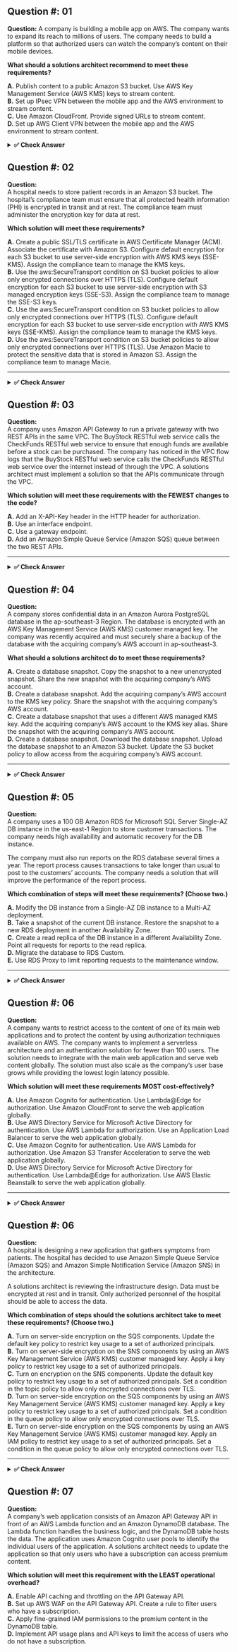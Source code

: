 ## Question #: 01  

**Question:** 
A company is building a mobile app on AWS. The company wants to expand its reach to millions of users. The company needs to build a platform so that authorized users can watch the company’s content on their mobile devices.

**What should a solutions architect recommend to meet these requirements?**

**A.** Publish content to a public Amazon S3 bucket. Use AWS Key Management Service (AWS KMS) keys to stream content.  
**B.** Set up IPsec VPN between the mobile app and the AWS environment to stream content.  
**C.** Use Amazon CloudFront. Provide signed URLs to stream content.  
**D.** Set up AWS Client VPN between the mobile app and the AWS environment to stream content.  

<details>
<summary><strong>✅ Check Answer</strong></summary>

**Correct Answer: C. Use Amazon CloudFront. Provide signed URLs to stream content**

### 🧠 Explanation:
- **Amazon CloudFront** is a content delivery network (CDN) that securely delivers data, videos, and applications with low latency.
- **Signed URLs** allow the company to **restrict access** to authorized users only, making them ideal for serving **private content** such as video streams to mobile apps.
- This approach scales easily to millions of users and provides both **security** and **performance**.

> ❌ Option A exposes content publicly, even with encryption.
> ❌ Options B & D are VPN solutions, which are not scalable or suitable for content delivery to a global user base.

### 📚 Reference (Official AWS Documentation):
- [Serving Private Content with Signed URLs and Cookies – Amazon CloudFront](https://docs.aws.amazon.com/AmazonCloudFront/latest/DeveloperGuide/private-content-signed-urls.html)
- [Using CloudFront for Video Streaming – AWS](https://docs.aws.amazon.com/whitepapers/latest/video-streaming-cloudfront/video-streaming-cloudfront.html)
- [ExamTopics Discussion – Question #100130 (SAA-C03)](https://www.examtopics.com/discussions/amazon/view/100130-exam-aws-certified-solutions-architect-associate-saa-c03/)

</details>


## Question #: 02

**Question:**  
A hospital needs to store patient records in an Amazon S3 bucket. The hospital’s compliance team must ensure that all protected health information (PHI) is encrypted in transit and at rest. The compliance team must administer the encryption key for data at rest.

**Which solution will meet these requirements?**

**A.** Create a public SSL/TLS certificate in AWS Certificate Manager (ACM). Associate the certificate with Amazon S3. Configure default encryption for each S3 bucket to use server-side encryption with AWS KMS keys (SSE-KMS). Assign the compliance team to manage the KMS keys.  
**B.** Use the aws:SecureTransport condition on S3 bucket policies to allow only encrypted connections over HTTPS (TLS). Configure default encryption for each S3 bucket to use server-side encryption with S3 managed encryption keys (SSE-S3). Assign the compliance team to manage the SSE-S3 keys.  
**C.** Use the aws:SecureTransport condition on S3 bucket policies to allow only encrypted connections over HTTPS (TLS). Configure default encryption for each S3 bucket to use server-side encryption with AWS KMS keys (SSE-KMS). Assign the compliance team to manage the KMS keys.  
**D.** Use the aws:SecureTransport condition on S3 bucket policies to allow only encrypted connections over HTTPS (TLS). Use Amazon Macie to protect the sensitive data that is stored in Amazon S3. Assign the compliance team to manage Macie.

---

<details>
<summary><strong>✅ Check Answer</strong></summary>

---

### ✅ Correct Answer:  
**C. Use the aws:SecureTransport condition on S3 bucket policies to allow only encrypted connections over HTTPS (TLS). Configure default encryption for each S3 bucket to use server-side encryption with AWS KMS keys (SSE-KMS). Assign the compliance team to manage the KMS keys.**

---

### 📘 Explanation:

#### ✅ Why C is Correct:
- The `aws:SecureTransport` condition ensures **encryption in transit** by only allowing HTTPS requests.
- **SSE-KMS** encrypts data at rest using **customer-managed AWS KMS keys**, allowing fine-grained access control and auditability.
- This setup meets **HIPAA compliance requirements** for protecting PHI.
- The **compliance team can control the KMS keys**, satisfying the requirement for key management.

#### 🚫 Why not the others?

- **A.** ACM public certificates cannot be directly associated with S3 buckets for upload/download access; S3 uses HTTPS natively.
- **B.** SSE-S3 does encrypt at rest but **does not allow customer-managed key administration**, which the compliance team requires.
- **D.** Amazon Macie helps **detect sensitive data** but does **not encrypt** it — and doesn’t replace KMS or bucket policies for encryption controls.

---

### 🔗 References:

- AWS Docs – [Protecting Data Using Server-Side Encryption with KMS keys (SSE-KMS)](https://docs.aws.amazon.com/AmazonS3/latest/userguide/UsingKMSEncryption.html)  
- AWS Docs – [Protecting Data In Transit](https://docs.aws.amazon.com/AmazonS3/latest/userguide/serv-side-encryption.html#encrypt-in-transit)  
- AWS Docs – [Bucket Policy Examples: Enforcing HTTPS](https://docs.aws.amazon.com/AmazonS3/latest/userguide/example-bucket-policies.html#example-bucket-policies-use-case-ssl)

</details>

## Question #: 03

**Question:**  
A company uses Amazon API Gateway to run a private gateway with two REST APIs in the same VPC. The BuyStock RESTful web service calls the CheckFunds RESTful web service to ensure that enough funds are available before a stock can be purchased. The company has noticed in the VPC flow logs that the BuyStock RESTful web service calls the CheckFunds RESTful web service over the internet instead of through the VPC. A solutions architect must implement a solution so that the APIs communicate through the VPC.

**Which solution will meet these requirements with the FEWEST changes to the code?**

**A.** Add an X-API-Key header in the HTTP header for authorization.  
**B.** Use an interface endpoint.  
**C.** Use a gateway endpoint.  
**D.** Add an Amazon Simple Queue Service (Amazon SQS) queue between the two REST APIs.

---

<details>
<summary><strong>✅ Check Answer</strong></summary>

---

### ✅ Correct Answer:  
**B. Use an interface endpoint.**

---

### 📘 Explanation:

#### ✅ Why B is Correct:
- **Private API Gateway** endpoints can be accessed via **interface VPC endpoints (powered by AWS PrivateLink)**.
- This ensures that communication between services **stays within the VPC**, avoiding traversal over the public internet.
- Using an interface endpoint enables **internal routing** between the REST APIs with **minimal code or architecture changes**.

#### 🚫 Why not the others?

- **A.** Adding an API key does not affect network routing. It is only for authorization.
- **C.** Gateway endpoints are used for **S3 and DynamoDB** only, not API Gateway.
- **D.** Introducing SQS adds unnecessary complexity and asynchronous communication, which is **not needed** and would **require major changes to the application logic**.

---

### 🔗 References:

- AWS Docs – [Accessing Private APIs](https://docs.aws.amazon.com/apigateway/latest/developerguide/apigateway-private-apis.html)  
- AWS Docs – [Interface VPC Endpoints (AWS PrivateLink)](https://docs.aws.amazon.com/vpc/latest/privatelink/endpoint-services-overview.html) 
- ExamTopics Discussion – Question (https://www.examtopics.com/discussions/amazon/view/100238-exam-aws-certified-solutions-architect-associate-saa-c03/)
</details>

## Question #: 04

**Question:**  
A company stores confidential data in an Amazon Aurora PostgreSQL database in the ap-southeast-3 Region. The database is encrypted with an AWS Key Management Service (AWS KMS) customer managed key. The company was recently acquired and must securely share a backup of the database with the acquiring company’s AWS account in ap-southeast-3.

**What should a solutions architect do to meet these requirements?**

**A.** Create a database snapshot. Copy the snapshot to a new unencrypted snapshot. Share the new snapshot with the acquiring company’s AWS account.  
**B.** Create a database snapshot. Add the acquiring company’s AWS account to the KMS key policy. Share the snapshot with the acquiring company’s AWS account.  
**C.** Create a database snapshot that uses a different AWS managed KMS key. Add the acquiring company’s AWS account to the KMS key alias. Share the snapshot with the acquiring company’s AWS account.  
**D.** Create a database snapshot. Download the database snapshot. Upload the database snapshot to an Amazon S3 bucket. Update the S3 bucket policy to allow access from the acquiring company’s AWS account.

---

<details>
<summary><strong>✅ Check Answer</strong></summary>

---

### ✅ Correct Answer:  
**B. Create a database snapshot. Add the acquiring company’s AWS account to the KMS key policy. Share the snapshot with the acquiring company’s AWS account.**

---

### 📘 Explanation:

#### ✅ Why B is Correct:
- Since the Aurora database is **encrypted with a customer managed KMS key**, sharing the snapshot with another AWS account **requires that account to have decrypt permissions** on the KMS key.
- You must **update the KMS key policy** to allow the acquiring company’s AWS account access.
- Once that’s done, you can **share the snapshot** using Amazon RDS's snapshot sharing feature.

#### 🚫 Why the others are incorrect:

- **A.** You **cannot copy an encrypted snapshot to an unencrypted one** for Aurora — it’s not supported for security reasons.
- **C.** Changing the KMS key or alias alone doesn't help. Sharing access requires **explicit permissions** on the key, not just the alias.
- **D.** You **cannot download RDS or Aurora snapshots** directly like regular files. There is **no mechanism to "download" a snapshot** and upload it to S3.

---

### 🔗 Reference:
- AWS Docs – [Sharing encrypted snapshots](https://docs.aws.amazon.com/AmazonRDS/latest/AuroraUserGuide/USER_ShareSnapshot.html)
- AWS Docs – [Granting cross-account access to KMS keys](https://docs.aws.amazon.com/kms/latest/developerguide/key-policy-modifying.html)

</details>

## Question #: 05

**Question:**  
A company uses a 100 GB Amazon RDS for Microsoft SQL Server Single-AZ DB instance in the us-east-1 Region to store customer transactions. The company needs high availability and automatic recovery for the DB instance.

The company must also run reports on the RDS database several times a year. The report process causes transactions to take longer than usual to post to the customers’ accounts. The company needs a solution that will improve the performance of the report process.

**Which combination of steps will meet these requirements? (Choose two.)**

**A.** Modify the DB instance from a Single-AZ DB instance to a Multi-AZ deployment.  
**B.** Take a snapshot of the current DB instance. Restore the snapshot to a new RDS deployment in another Availability Zone.  
**C.** Create a read replica of the DB instance in a different Availability Zone. Point all requests for reports to the read replica.  
**D.** Migrate the database to RDS Custom.  
**E.** Use RDS Proxy to limit reporting requests to the maintenance window.

---

<details>
<summary><strong>✅ Check Answer</strong></summary>

---

### ✅ Correct Answers:  
**A. Modify the DB instance from a Single-AZ DB instance to a Multi-AZ deployment.**  
**C. Create a read replica of the DB instance in a different Availability Zone. Point all requests for reports to the read replica.**

---

### 📘 Explanation:

#### ✅ Why A is Correct:
- Converting from **Single-AZ to Multi-AZ** improves **high availability and automatic recovery**, ensuring failover to a standby in case of instance failure.

#### ✅ Why C is Correct:
- Creating a **read replica** offloads the **reporting workload** from the primary DB, improving **transaction performance** on the main database.

#### 🚫 Why the others are incorrect:

- **B.** Restoring a snapshot is a **manual, time-consuming** process and not intended for regular reporting or HA.
- **D.** RDS Custom is for **legacy or highly specialized** configurations and doesn’t provide a direct benefit for HA or performance in this use case.
- **E.** RDS Proxy improves **connection pooling** and application scaling, but it does not directly improve **reporting performance** or manage scheduling for reports.

---

### 🔗 Reference:
- [Amazon RDS Multi-AZ Deployments](https://docs.aws.amazon.com/AmazonRDS/latest/UserGuide/Concepts.MultiAZ.html)  
- [Amazon RDS Read Replicas](https://docs.aws.amazon.com/AmazonRDS/latest/UserGuide/USER_ReadRepl.html)
- [ExamTopics Discussion](https://www.examtopics.com/discussions/amazon/view/100300-exam-aws-certified-solutions-architect-associate-saa-c03/)

</details>

## Question #: 06

**Question:**  
A company wants to restrict access to the content of one of its main web applications and to protect the content by using authorization techniques available on AWS. The company wants to implement a serverless architecture and an authentication solution for fewer than 100 users. The solution needs to integrate with the main web application and serve web content globally. The solution must also scale as the company’s user base grows while providing the lowest login latency possible.

**Which solution will meet these requirements MOST cost-effectively?**

**A.** Use Amazon Cognito for authentication. Use Lambda@Edge for authorization. Use Amazon CloudFront to serve the web application globally.  
**B.** Use AWS Directory Service for Microsoft Active Directory for authentication. Use AWS Lambda for authorization. Use an Application Load Balancer to serve the web application globally.  
**C.** Use Amazon Cognito for authentication. Use AWS Lambda for authorization. Use Amazon S3 Transfer Acceleration to serve the web application globally.  
**D.** Use AWS Directory Service for Microsoft Active Directory for authentication. Use Lambda@Edge for authorization. Use AWS Elastic Beanstalk to serve the web application globally.

---

<details>
<summary><strong>✅ Check Answer</strong></summary>

---

### ✅ Correct Answer:  
**A. Use Amazon Cognito for authentication. Use Lambda@Edge for authorization. Use Amazon CloudFront to serve the web application globally.**

---

### 📘 Explanation:

#### ✅ Why A is Correct:
- **Amazon Cognito** provides a **cost-effective authentication** mechanism suitable for small user bases and easily scalable.
- **Lambda@Edge** enables **low-latency, geographically distributed authorization**, enforcing rules near the user.
- **Amazon CloudFront** provides **global content delivery**, enhancing speed and performance for users worldwide.
- This combination is **fully serverless**, **highly scalable**, and incurs **low operational costs**, especially for <100 users.

#### 🚫 Why the other options are incorrect:

- **B.** AWS Directory Service is **overkill and costly** for fewer than 100 users and isn't serverless.
- **C.** S3 Transfer Acceleration is for **upload performance**, not ideal for web app delivery. Lambda doesn't provide global low-latency like Lambda@Edge.
- **D.** AWS Directory Service and Elastic Beanstalk **add operational overhead** and cost, making it less suitable for a lightweight, serverless solution.

---

### 🔗 References:
- [Amazon Cognito Overview](https://docs.aws.amazon.com/cognito/latest/developerguide/what-is-amazon-cognito.html)  
- [Lambda@Edge](https://docs.aws.amazon.com/lambda/latest/dg/lambda-edge.html)  
- [CloudFront Global Delivery](https://docs.aws.amazon.com/AmazonCloudFront/latest/DeveloperGuide/Introduction.html)  
- [ExamTopics Discussion](https://www.examtopics.com/discussions/amazon/view/100341-exam-aws-certified-solutions-architect-associate-saa-c03/)

</details>


## Question #: 06

**Question:**  
A hospital is designing a new application that gathers symptoms from patients. The hospital has decided to use Amazon Simple Queue Service (Amazon SQS) and Amazon Simple Notification Service (Amazon SNS) in the architecture.

A solutions architect is reviewing the infrastructure design. Data must be encrypted at rest and in transit. Only authorized personnel of the hospital should be able to access the data.

**Which combination of steps should the solutions architect take to meet these requirements? (Choose two.)**

**A.** Turn on server-side encryption on the SQS components. Update the default key policy to restrict key usage to a set of authorized principals.  
**B.** Turn on server-side encryption on the SNS components by using an AWS Key Management Service (AWS KMS) customer managed key. Apply a key policy to restrict key usage to a set of authorized principals.  
**C.** Turn on encryption on the SNS components. Update the default key policy to restrict key usage to a set of authorized principals. Set a condition in the topic policy to allow only encrypted connections over TLS.  
**D.** Turn on server-side encryption on the SQS components by using an AWS Key Management Service (AWS KMS) customer managed key. Apply a key policy to restrict key usage to a set of authorized principals. Set a condition in the queue policy to allow only encrypted connections over TLS.  
**E.** Turn on server-side encryption on the SQS components by using an AWS Key Management Service (AWS KMS) customer managed key. Apply an IAM policy to restrict key usage to a set of authorized principals. Set a condition in the queue policy to allow only encrypted connections over TLS.

---

<details>
<summary><strong>✅ Check Answer</strong></summary>

---

### ✅ Correct Answer:  
**B.** Turn on server-side encryption on the SNS components by using an AWS Key Management Service (AWS KMS) customer managed key. Apply a key policy to restrict key usage to a set of authorized principals.  
**D.** Turn on server-side encryption on the SQS components by using an AWS Key Management Service (AWS KMS) customer managed key. Apply a key policy to restrict key usage to a set of authorized principals. Set a condition in the queue policy to allow only encrypted connections over TLS.

---

### 📘 Explanation:

#### ✅ Why B and D are Correct:
- **Server-side encryption using KMS** allows control of key usage and management, fulfilling compliance needs.
- **Applying key policies** restricts decryption access to only **authorized personnel**.
- **Setting TLS-only policies** ensures encryption **in transit**.
- This approach meets the requirements for **data encryption at rest and in transit** and restricts access based on hospital roles.

#### 🚫 Why the other options are incorrect:

- **A.** Uses the **default key policy**, which may not sufficiently restrict access to authorized personnel.
- **C.** Only updates **default key policy** and sets TLS condition but doesn’t enforce use of **customer managed KMS key**, which is required.
- **E.** IAM policies can help restrict actions, but **key policies** are the **preferred method** for fine-grained control over KMS keys.

---

### 🔗 References:
- [Amazon SQS Encryption](https://docs.aws.amazon.com/AWSSimpleQueueService/latest/SQSDeveloperGuide/sqs-server-side-encryption.html)  
- [Amazon SNS Encryption](https://docs.aws.amazon.com/sns/latest/dg/sns-server-side-encryption.html)  
- [Using AWS KMS Key Policies](https://docs.aws.amazon.com/kms/latest/developerguide/key-policies.html)  

</details>


## Question #: 07

**Question:**  
A company’s web application consists of an Amazon API Gateway API in front of an AWS Lambda function and an Amazon DynamoDB database. The Lambda function handles the business logic, and the DynamoDB table hosts the data. The application uses Amazon Cognito user pools to identify the individual users of the application. A solutions architect needs to update the application so that only users who have a subscription can access premium content.

**Which solution will meet this requirement with the LEAST operational overhead?**

**A.** Enable API caching and throttling on the API Gateway API.  
**B.** Set up AWS WAF on the API Gateway API. Create a rule to filter users who have a subscription.  
**C.** Apply fine-grained IAM permissions to the premium content in the DynamoDB table.  
**D.** Implement API usage plans and API keys to limit the access of users who do not have a subscription.
